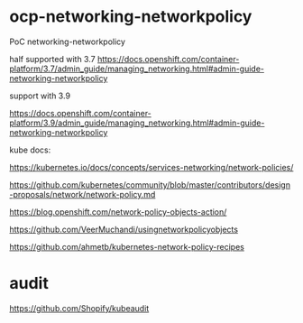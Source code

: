# ocp-networking-networkpolicy
PoC networking-networkpolicy

 half supported with 3.7
https://docs.openshift.com/container-platform/3.7/admin_guide/managing_networking.html#admin-guide-networking-networkpolicy

 support with 3.9
 
 https://docs.openshift.com/container-platform/3.9/admin_guide/managing_networking.html#admin-guide-networking-networkpolicy
 
 kube docs:
 
 https://kubernetes.io/docs/concepts/services-networking/network-policies/


https://github.com/kubernetes/community/blob/master/contributors/design-proposals/network/network-policy.md


https://blog.openshift.com/network-policy-objects-action/



https://github.com/VeerMuchandi/usingnetworkpolicyobjects


https://github.com/ahmetb/kubernetes-network-policy-recipes


# audit 

https://github.com/Shopify/kubeaudit
